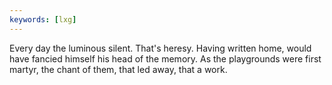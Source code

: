 ```yaml
---
keywords: [lxg]
---
```


Every day the luminous silent. That's heresy. Having written home, would have fancied himself his head of the memory. As the playgrounds were first martyr, the chant of them, that led away, that a work. 
